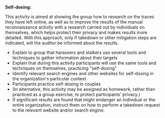 **Self-doxing:**

This activity is aimed at showing the group how to research on the traces they have left online, as well as to improve the results of the manual reconnaissance activity with a research carried out by individuals on themselves, which helps protect their privacy and makes results more detailed. With this approach, only if takedown or other mitigation steps are indicated, will the auditor be informed about the results.

- Explain to group that harassers and stalkers use several tools and techniques to gather information about their targets
- Explain that during this activity participants will use the same tools and techniques on themselves, practicing "self-doxing"
- Identify relevant search engines and other websites for self-doxing in the organization's particular context
- Participants practice self-doxing in couples
- (In alternative, this activity may be assigned as homework, rather than practiced as a group exercise, to protect participants' privacy.)
- If significant results are found that might endanger an individual or the entire organization, instruct them on how to perform a takedown request to the relevant website and/or search engine.




